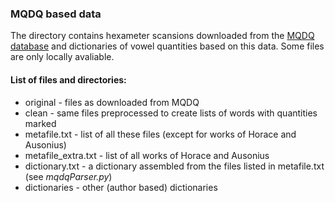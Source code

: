 ### MQDQ based data

The directory contains hexameter scansions downloaded from the 
[MQDQ database](http://mizar.unive.it/mqdq/public/) and dictionaries of
vowel quantities based on this data. Some files are only locally avaliable.

#### List of files and directories:

- original - files as downloaded from MQDQ
- clean - same files preprocessed to create lists of words with quantities 
marked
- metafile.txt - list of all these files (except for works of Horace and Ausonius)
- metafile_extra.txt - list of all works of Horace and Ausonius
- dictionary.txt - a dictionary assembled from the files listed in metafile.txt
(see *mqdqParser.py*)
- dictionaries - other (author based) dictionaries